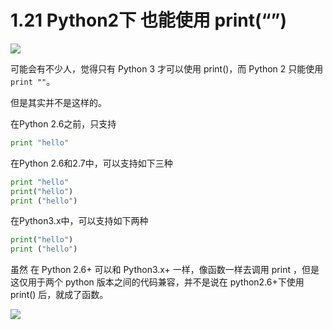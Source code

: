 # 1.21 Python2下 也能使用 print(“”)
![](http://image.iswbm.com/20200804124133.png)

可能会有不少人，觉得只有 Python 3 才可以使用 print()，而 Python 2 只能使用`print ""`。

但是其实并不是这样的。

在Python 2.6之前，只支持

```python
print "hello"
```

在Python 2.6和2.7中，可以支持如下三种

```python
print "hello"
print("hello")
print ("hello")
```

在Python3.x中，可以支持如下两种

```python
print("hello")
print ("hello")
```

虽然 在 Python 2.6+ 可以和 Python3.x+ 一样，像函数一样去调用 print ，但是这仅用于两个 python 版本之间的代码兼容，并不是说在 python2.6+下使用 print() 后，就成了函数。

![](http://image.iswbm.com/20200607174235.png)
